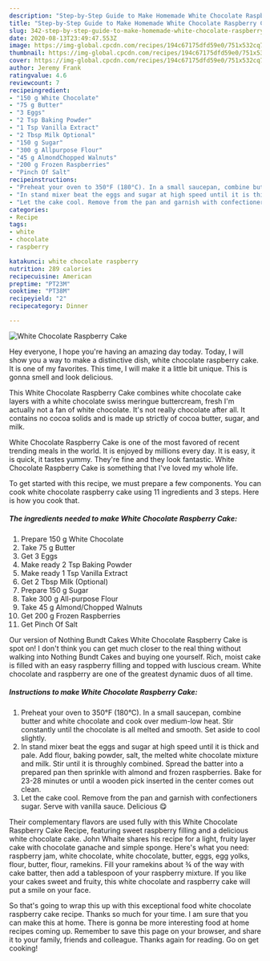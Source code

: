 ```yaml
---
description: "Step-by-Step Guide to Make Homemade White Chocolate Raspberry Cake"
title: "Step-by-Step Guide to Make Homemade White Chocolate Raspberry Cake"
slug: 342-step-by-step-guide-to-make-homemade-white-chocolate-raspberry-cake
date: 2020-08-13T23:49:47.553Z
image: https://img-global.cpcdn.com/recipes/194c67175dfd59e0/751x532cq70/white-chocolate-raspberry-cake-recipe-main-photo.jpg
thumbnail: https://img-global.cpcdn.com/recipes/194c67175dfd59e0/751x532cq70/white-chocolate-raspberry-cake-recipe-main-photo.jpg
cover: https://img-global.cpcdn.com/recipes/194c67175dfd59e0/751x532cq70/white-chocolate-raspberry-cake-recipe-main-photo.jpg
author: Jeremy Frank
ratingvalue: 4.6
reviewcount: 7
recipeingredient:
- "150 g White Chocolate"
- "75 g Butter"
- "3 Eggs"
- "2 Tsp Baking Powder"
- "1 Tsp Vanilla Extract"
- "2 Tbsp Milk Optional"
- "150 g Sugar"
- "300 g Allpurpose Flour"
- "45 g AlmondChopped Walnuts"
- "200 g Frozen Raspberries"
- "Pinch Of Salt"
recipeinstructions:
- "Preheat your oven to 350°F (180°C). In a small saucepan, combine butter and white chocolate and cook over medium-low heat. Stir constantly until the chocolate is all melted and smooth. Set aside to cool slightly."
- "In stand mixer beat the eggs and sugar at high speed until it is thick and pale. Add flour, baking powder, salt, the melted white chocolate mixture and milk. Stir until it is throughly combined. Spread the batter into a prepared pan then sprinkle with almond and frozen raspberries. Bake for 23-28 minutes or until a wooden pick inserted in the center comes out clean."
- "Let the cake cool. Remove from the pan and garnish with confectioners sugar. Serve with vanilla sauce. Delicious 😋"
categories:
- Recipe
tags:
- white
- chocolate
- raspberry

katakunci: white chocolate raspberry 
nutrition: 289 calories
recipecuisine: American
preptime: "PT23M"
cooktime: "PT38M"
recipeyield: "2"
recipecategory: Dinner

---
```



![White Chocolate Raspberry Cake](https://img-global.cpcdn.com/recipes/194c67175dfd59e0/751x532cq70/white-chocolate-raspberry-cake-recipe-main-photo.jpg)

Hey everyone, I hope you're having an amazing day today. Today, I will show you a way to make a distinctive dish, white chocolate raspberry cake. It is one of my favorites. This time, I will make it a little bit unique. This is gonna smell and look delicious.

This White Chocolate Raspberry Cake combines white chocolate cake layers with a white chocolate swiss meringue buttercream, fresh I&#39;m actually not a fan of white chocolate. It&#39;s not really chocolate after all. It contains no cocoa solids and is made up strictly of cocoa butter, sugar, and milk.

White Chocolate Raspberry Cake is one of the most favored of recent trending meals in the world. It is enjoyed by millions every day. It is easy, it is quick, it tastes yummy. They're fine and they look fantastic. White Chocolate Raspberry Cake is something that I've loved my whole life.


To get started with this recipe, we must prepare a few components. You can cook white chocolate raspberry cake using 11 ingredients and 3 steps. Here is how you cook that.

<!--inarticleads1-->

##### The ingredients needed to make White Chocolate Raspberry Cake:

1. Prepare 150 g White Chocolate
1. Take 75 g Butter
1. Get 3 Eggs
1. Make ready 2 Tsp Baking Powder
1. Make ready 1 Tsp Vanilla Extract
1. Get 2 Tbsp Milk (Optional)
1. Prepare 150 g Sugar
1. Take 300 g All-purpose Flour
1. Take 45 g Almond/Chopped Walnuts
1. Get 200 g Frozen Raspberries
1. Get Pinch Of Salt


Our version of Nothing Bundt Cakes White Chocolate Raspberry Cake is spot on! I don&#39;t think you can get much closer to the real thing without walking into Nothing Bundt Cakes and buying one yourself. Rich, moist cake is filled with an easy raspberry filling and topped with luscious cream. White chocolate and raspberry are one of the greatest dynamic duos of all time. 

<!--inarticleads2-->

##### Instructions to make White Chocolate Raspberry Cake:

1. Preheat your oven to 350°F (180°C). In a small saucepan, combine butter and white chocolate and cook over medium-low heat. Stir constantly until the chocolate is all melted and smooth. Set aside to cool slightly.
1. In stand mixer beat the eggs and sugar at high speed until it is thick and pale. Add flour, baking powder, salt, the melted white chocolate mixture and milk. Stir until it is throughly combined. Spread the batter into a prepared pan then sprinkle with almond and frozen raspberries. Bake for 23-28 minutes or until a wooden pick inserted in the center comes out clean.
1. Let the cake cool. Remove from the pan and garnish with confectioners sugar. Serve with vanilla sauce. Delicious 😋


Their complementary flavors are used fully with this White Chocolate Raspberry Cake Recipe, featuring sweet raspberry filling and a delicious white chocolate cake. John Whaite shares his recipe for a light, fruity layer cake with chocolate ganache and simple sponge. Here&#39;s what you need: raspberry jam, white chocolate, white chocolate, butter, eggs, egg yolks, flour, butter, flour, ramekins. Fill your ramekins about ¾ of the way with cake batter, then add a tablespoon of your raspberry mixture. If you like your cakes sweet and fruity, this white chocolate and raspberry cake will put a smile on your face. 

So that's going to wrap this up with this exceptional food white chocolate raspberry cake recipe. Thanks so much for your time. I am sure that you can make this at home. There is gonna be more interesting food at home recipes coming up. Remember to save this page on your browser, and share it to your family, friends and colleague. Thanks again for reading. Go on get cooking!
